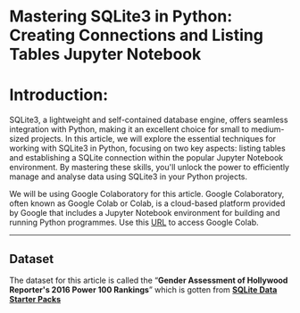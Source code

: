 # Mastering SQLite3 in Python: Creating Connections and Listing Tables Jupyter Notebook

# Introduction:

SQLite3, a lightweight and self-contained database engine, offers seamless integration with Python, making it an excellent choice for small to medium-sized projects. In this article, we will explore the essential techniques for working with SQLite3 in Python, focusing on two key aspects: listing tables and establishing a SQLite connection within the popular Jupyter Notebook environment. By mastering these skills, you'll unlock the power to efficiently manage and analyse data using SQLite3 in your Python projects.

We will be using Google Colaboratory for this article. Google Colaboratory, often known as Google Colab or Colab, is a cloud-based platform provided by Google that includes a Jupyter Notebook environment for building and running Python programmes. Use this [URL](https://colab.research.google.com/?authuser=2) to access Google Colab.

---

## Dataset

The dataset for this article is called the “****Gender Assessment of Hollywood Reporter's 2016 Power 100 Rankings****” which is gotten from ****[SQLite Data Starter Packs](http://2016.padjo.org/tutorials/sqlite-data-starterpacks/#more-info-gender-assessment-of-hollywood-reporter-s-2016-power-100-rankings)****
